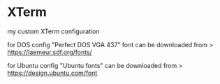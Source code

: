 # XTerm

my custom XTerm configuration

for DOS config "Perfect DOS VGA 437" font can be downloaded from > https://laemeur.sdf.org/fonts/

for Ubuntu config "Ubuntu fonts" can be downloaded from > https://design.ubuntu.com/font


